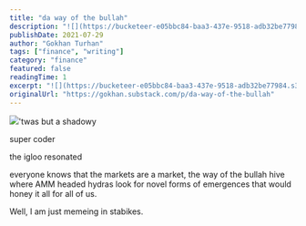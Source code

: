 ```yaml
---
title: "da way of the bullah"
description: "![](https://bucketeer-e05bbc84-baa3-437e-9518-adb32be77984.s3.amazonaws.com/public/images/985fe4f4-41e1-4da7-95fa-e47404d8e7e9_2208x1070.png)'twas but a shadowy"
publishDate: 2021-07-29
author: "Gokhan Turhan"
tags: ["finance", "writing"]
category: "finance"
featured: false
readingTime: 1
excerpt: "![](https://bucketeer-e05bbc84-baa3-437e-9518-adb32be77984.s3.amazonaws.com/public/images/985fe4f4-41e1-4da7-95fa-e47404d8e7e9_2208x1070.png)'twas but a shadowy"
originalUrl: "https://gokhan.substack.com/p/da-way-of-the-bullah"
---
```


![](https://bucketeer-e05bbc84-baa3-437e-9518-adb32be77984.s3.amazonaws.com/public/images/985fe4f4-41e1-4da7-95fa-e47404d8e7e9_2208x1070.png)'twas but a shadowy

 super coder 

the igloo resonated

everyone knows that the markets are a market, the way of the bullah hive where AMM headed hydras look for novel forms of emergences that would honey it all for all of us.

Well, I am just memeing in stabikes.